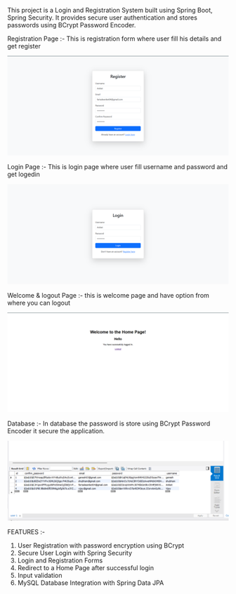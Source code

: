 This project is a Login and Registration System built using Spring Boot, Spring Security. It provides secure user authentication and stores passwords using BCrypt Password Encoder.


Registration Page :- This is registration form where user fill his details and get register

![image alt](https://github.com/Ganesh2002f/Registration-Login-Form/blob/main/img1.png?raw=true)

Login Page :- This is login page where user fill username and password and get logedin

![image alt](https://github.com/Ganesh2002f/Registration-Login-Form/blob/main/img2.png?raw=true)

Welcome & logout Page :- this is welcome page and have option from where you can logout

![image alt](https://github.com/Ganesh2002f/Registration-Login-Form/blob/main/img3%20(2).png?raw=true)

Database :- In database the password is store using BCrypt Password Encoder it secure the application.

![image alt](https://github.com/Ganesh2002f/Registration-Login-Form/blob/main/img4%20(2).png?raw=true)



FEATURES :-
1) User Registration with password encryption using BCrypt
2) Secure User Login with Spring Security
3) Login and Registration Forms 
4) Redirect to a Home Page after successful login
5) Input validation 
6) MySQL Database Integration with Spring Data JPA

